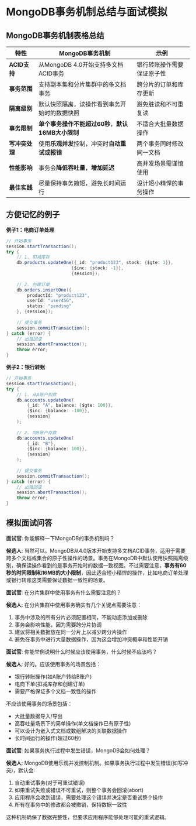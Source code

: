 # MongoDB事务机制总结与面试模拟

## MongoDB事务机制表格总结

| 特性           | MongoDB事务机制                                    | 示例                       |
| -------------- | -------------------------------------------------- | -------------------------- |
| **ACID支持**   | 从MongoDB 4.0开始支持多文档ACID事务                | 银行转账操作需要保证原子性 |
| **事务范围**   | 支持副本集和分片集群中的多文档事务                 | 跨分片的订单和库存更新     |
| **隔离级别**   | 默认快照隔离，读操作看到事务开始时的数据快照       | 避免脏读和不可重复读       |
| **事务限制**   | **单个事务操作不能超过60秒**，**默认16MB大小限制** | 不适合大批量数据操作       |
| **写冲突处理** | 使用**乐观并发**控制，冲突时**自动重试或报错**     | 两个事务同时修改同一文档   |
| **性能影响**   | 事务会**降低吞吐量**，**增加延迟**                 | 高并发场景需谨慎使用       |
| **最佳实践**   | 尽量保持事务简短，避免长时间运行                   | 设计短小精悍的事务操作     |

## 方便记忆的例子

**例子1：电商订单处理**

```java
// 开始事务
session.startTransaction();
try {
    // 1. 扣减库存
    db.products.updateOne({_id: "product123", stock: {$gte: 1}}, 
                         {$inc: {stock: -1}}, 
                         {session});
    
    // 2. 创建订单
    db.orders.insertOne({
        productId: "product123", 
        userId: "user456",
        status: "pending"
    }, {session});
    
    // 提交事务
    session.commitTransaction();
} catch (error) {
    // 出错回滚
    session.abortTransaction();
    throw error;
}
```

**例子2：银行转账**

```java
// 开始事务
session.startTransaction();
try {
    // 1. 从A账户扣款
    db.accounts.updateOne(
        {_id: "A", balance: {$gte: 100}},
        {$inc: {balance: -100}},
        {session}
    );
    
    // 2. 向B账户存款
    db.accounts.updateOne(
        {_id: "B"},
        {$inc: {balance: 100}},
        {session}
    );
    
    // 提交事务
    session.commitTransaction();
} catch (error) {
    // 出错回滚
    session.abortTransaction();
    throw error;
}
```

## 模拟面试问答

**面试官**: 你能解释一下MongoDB的事务机制吗？

**候选人**: 当然可以。MongoDB从4.0版本开始支持多文档ACID事务，适用于需要跨多个文档或集合的原子性操作的场景。事务在MongoDB中默认使用快照隔离级别，确保读操作看到的是事务开始时的数据一致视图。不过需要注意，**事务有60秒的时间限制和16MB的大小限制**，因此适合短小精悍的操作，比如电商订单处理或银行转账这类需要保证数据一致性的场景。

**面试官**: 在分片集群中使用事务有什么需要注意的？

**候选人**: 在分片集群中使用事务确实有几个关键点需要注意：

1. 事务中涉及的所有分片必须配置相同，不能动态添加或删除
2. 事务会影响性能，因为需要跨分片协调
3. 建议将相关数据放在同一分片上以减少跨分片操作
4. 避免在事务中进行大量数据操作，因为这会增加冲突概率和性能开销

**面试官**: 你能举例说明什么时候应该使用事务，什么时候不应该吗？

**候选人**: 好的。应该使用事务的场景包括：

- 银行转账操作(如A账户转给B账户)
- 电商下单(扣减库存和创建订单)
- 需要严格保证多个文档一致性的操作

不应该使用事务的场景包括：

- 大批量数据导入/导出
- 高吞吐量场景下的简单操作(单文档操作已有原子性)
- 可以设计为嵌入式文档或数组解决的关联数据操作
- 长时间运行的操作(超过60秒)

**面试官**: 如果事务执行过程中发生错误，MongoDB会如何处理？

**候选人**: MongoDB使用乐观并发控制机制。如果事务执行过程中发生错误(如写冲突)，默认会:

1. 自动重试事务(对于可重试错误)
2. 如果重试失败或错误不可重试，则整个事务会回滚(abort)
3. 应用程序会收到错误，需要处理这个错误并决定是否重试整个操作
4. 所有在事务中的修改都会被撤销，保持数据一致性

这种机制确保了数据完整性，但要求应用程序能够处理可能的重试逻辑。